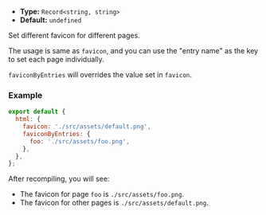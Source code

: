 - **Type:** `Record<string, string>`
- **Default:** `undefined`

Set different favicon for different pages.

The usage is same as `favicon`, and you can use the "entry name" as the key to set each page individually.

`faviconByEntries` will overrides the value set in `favicon`.

### Example

```js
export default {
  html: {
    favicon: './src/assets/default.png',
    faviconByEntries: {
      foo: './src/assets/foo.png',
    },
  },
};
```

After recompiling, you will see:

- The favicon for page `foo` is `./src/assets/foo.png`.
- The favicon for other pages is `./src/assets/default.png`.
